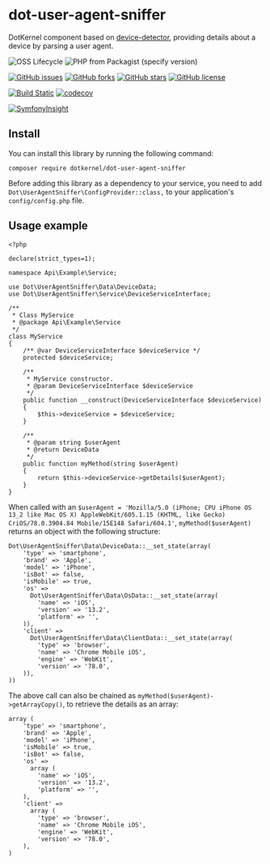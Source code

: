 # dot-user-agent-sniffer

DotKernel component based on [device-detector](https://github.com/matomo-org/device-detector), providing details about a device by parsing a user agent.

![OSS Lifecycle](https://img.shields.io/osslifecycle/dotkernel/dot-user-agent-sniffer)
![PHP from Packagist (specify version)](https://img.shields.io/packagist/php-v/dotkernel/dot-user-agent-sniffer/3.4.0)

[![GitHub issues](https://img.shields.io/github/issues/dotkernel/dot-user-agent-sniffer)](https://github.com/dotkernel/dot-user-agent-sniffer/issues)
[![GitHub forks](https://img.shields.io/github/forks/dotkernel/dot-user-agent-sniffer)](https://github.com/dotkernel/dot-user-agent-sniffer/network)
[![GitHub stars](https://img.shields.io/github/stars/dotkernel/dot-user-agent-sniffer)](https://github.com/dotkernel/dot-user-agent-sniffer/stargazers)
[![GitHub license](https://img.shields.io/github/license/dotkernel/dot-user-agent-sniffer)](https://github.com/dotkernel/dot-user-agent-sniffer/blob/3.0/LICENSE)

[![Build Static](https://github.com/dotkernel/dot-user-agent-sniffer/actions/workflows/continuous-integration.yml/badge.svg?branch=3.0)](https://github.com/dotkernel/dot-user-agent-sniffer/actions/workflows/continuous-integration.yml)
[![codecov](https://codecov.io/gh/dotkernel/dot-user-agent-sniffer/graph/badge.svg?token=HZKFRQWDSV)](https://codecov.io/gh/dotkernel/dot-user-agent-sniffer)

[![SymfonyInsight](https://insight.symfony.com/projects/2e87cb23-ba35-4bef-a576-f9cb3a989ee9/big.svg)](https://insight.symfony.com/projects/2e87cb23-ba35-4bef-a576-f9cb3a989ee9)

## Install

You can install this library by running the following command:

    composer require dotkernel/dot-user-agent-sniffer

Before adding this library as a dependency to your service, you need to add `Dot\UserAgentSniffer\ConfigProvider::class,` to your application's `config/config.php` file.

## Usage example

    <?php
    
    declare(strict_types=1);
    
    namespace Api\Example\Service;
    
    use Dot\UserAgentSniffer\Data\DeviceData;
    use Dot\UserAgentSniffer\Service\DeviceServiceInterface;
    
    /**
     * Class MyService
     * @package Api\Example\Service
     */
    class MyService
    {
        /** @var DeviceServiceInterface $deviceService */
        protected $deviceService;
    
        /**
         * MyService constructor.
         * @param DeviceServiceInterface $deviceService
         */
        public function __construct(DeviceServiceInterface $deviceService)
        {
            $this->deviceService = $deviceService;
        }
    
        /**
         * @param string $userAgent
         * @return DeviceData
         */
        public function myMethod(string $userAgent)
        {
            return $this->deviceService->getDetails($userAgent);
        }
    }

When called with an `$userAgent = 'Mozilla/5.0 (iPhone; CPU iPhone OS 13_2 like Mac OS X) AppleWebKit/605.1.15 (KHTML, like Gecko) CriOS/78.0.3904.84 Mobile/15E148 Safari/604.1'`, `myMethod($userAgent)` returns an object with the following structure:

    Dot\UserAgentSniffer\Data\DeviceData::__set_state(array(
        'type' => 'smartphone',
        'brand' => 'Apple',
        'model' => 'iPhone',
        'isBot' => false,
        'isMobile' => true,
        'os' =>
          Dot\UserAgentSniffer\Data\OsData::__set_state(array(
            'name' => 'iOS',
            'version' => '13.2',
            'platform' => '',
        )),
        'client' =>
          Dot\UserAgentSniffer\Data\ClientData::__set_state(array(
            'type' => 'browser',
            'name' => 'Chrome Mobile iOS',
            'engine' => 'WebKit',
            'version' => '78.0',
        )),
    ))

The above call can also be chained as `myMethod($userAgent)->getArrayCopy()`, to retrieve the details as an array:

    array (
        'type' => 'smartphone',
        'brand' => 'Apple',
        'model' => 'iPhone',
        'isMobile' => true,
        'isBot' => false,
        'os' =>
          array (
            'name' => 'iOS',
            'version' => '13.2',
            'platform' => '',
        ),
        'client' =>
          array (
            'type' => 'browser',
            'name' => 'Chrome Mobile iOS',
            'engine' => 'WebKit',
            'version' => '78.0',
        ),
    )
